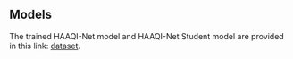 ## Models
The trained HAAQI-Net model and HAAQI-Net Student model are provided in this link: [dataset](https://t.ly/6JX8O).
